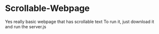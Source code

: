 # Scrollable-Webpage
Yes really basic webpage that has scrollable text
To run it, just download it and run the server.js
